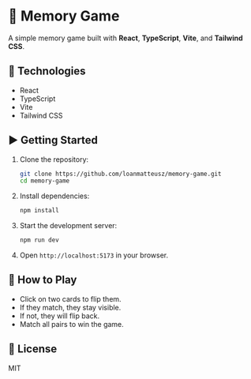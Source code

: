 # 🧠 Memory Game

A simple memory game built with **React**, **TypeScript**, **Vite**, and **Tailwind CSS**.

## 🚀 Technologies

- React  
- TypeScript  
- Vite  
- Tailwind CSS  

## ▶️ Getting Started

1. Clone the repository:

   ```bash
   git clone https://github.com/loanmatteusz/memory-game.git
   cd memory-game
   ```

2. Install dependencies:

   ```bash
   npm install
   ```

3. Start the development server:

   ```bash
   npm run dev
   ```

4. Open `http://localhost:5173` in your browser.

## 🧩 How to Play

- Click on two cards to flip them.
- If they match, they stay visible.
- If not, they will flip back.
- Match all pairs to win the game.

## 📄 License

MIT
